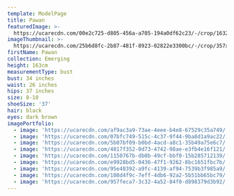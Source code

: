 ```yaml
---
template: ModelPage
title: Pawan
featuredImage: >-
  https://ucarecdn.com/00e2c725-d805-456a-a705-194a0df62c23/-/crop/1632x919/0,306/-/preview/
imageThumbnail: >-
  https://ucarecdn.com/25b6d8fc-2b87-481f-8923-02822e3300bc/-/crop/357x442/17,72/-/preview/
firstName: Pawan
collection: Emerging
height: 163cm
measurementType: bust
bust: 34 inches
waist: 26 inches
hips: 37 inches
size: 8-10
shoeSize: '37'
hair: black
eyes: dark brown
imagePortfolio:
  - image: 'https://ucarecdn.com/af9ac3a9-73ae-4eee-b4e8-67529c35a749/'
  - image: 'https://ucarecdn.com/07bfc749-515c-4c37-9f44-9ba8d1a9ac22/'
  - image: 'https://ucarecdn.com/5b07bf09-b0bd-4acd-a8c1-35b49a75e6c7/'
  - image: 'https://ucarecdn.com/4817f352-0d73-4742-98ae-e3fb4e16f121/'
  - image: 'https://ucarecdn.com/1150767b-db0b-49cf-bbf0-15b285712139/'
  - image: 'https://ucarecdn.com/e9928bd5-0436-47f1-9262-8bc1651fbc7b/'
  - image: 'https://ucarecdn.com/95e48392-a9fc-4139-af94-7539b3f985a9/'
  - image: 'https://ucarecdn.com/108d4f9c-7eff-4db6-92a2-5b51bb65bc79/'
  - image: 'https://ucarecdn.com/957feca7-3c32-4a52-84f0-d898379d3b92/'
---
```


